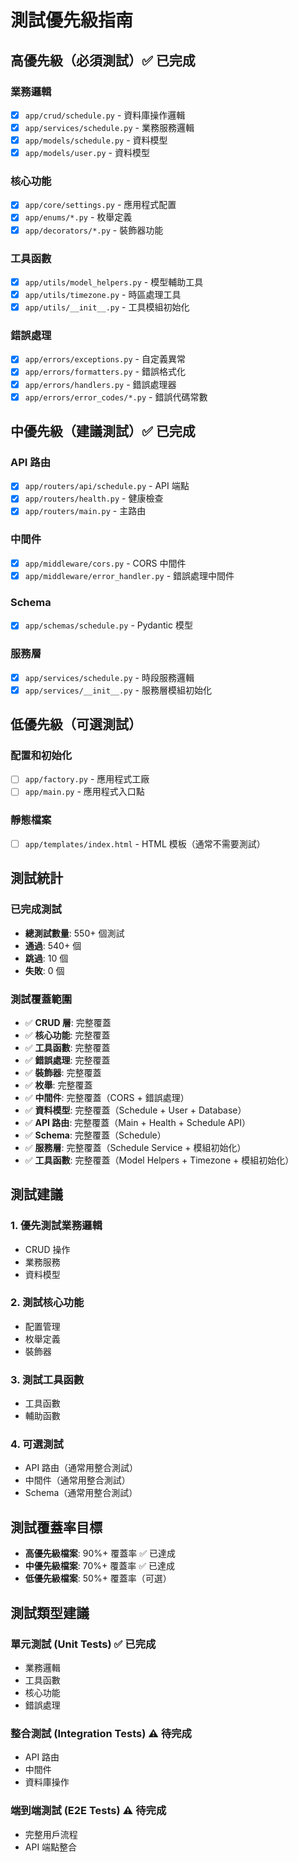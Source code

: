 # 測試優先級指南

## 高優先級（必須測試）✅ 已完成

### 業務邏輯

- [x] `app/crud/schedule.py` - 資料庫操作邏輯
- [x] `app/services/schedule.py` - 業務服務邏輯
- [x] `app/models/schedule.py` - 資料模型
- [x] `app/models/user.py` - 資料模型

### 核心功能

- [x] `app/core/settings.py` - 應用程式配置
- [x] `app/enums/*.py` - 枚舉定義
- [x] `app/decorators/*.py` - 裝飾器功能

### 工具函數

- [x] `app/utils/model_helpers.py` - 模型輔助工具
- [x] `app/utils/timezone.py` - 時區處理工具
- [x] `app/utils/__init__.py` - 工具模組初始化

### 錯誤處理

- [x] `app/errors/exceptions.py` - 自定義異常
- [x] `app/errors/formatters.py` - 錯誤格式化
- [x] `app/errors/handlers.py` - 錯誤處理器
- [x] `app/errors/error_codes/*.py` - 錯誤代碼常數

## 中優先級（建議測試）✅ 已完成

### API 路由

- [x] `app/routers/api/schedule.py` - API 端點
- [x] `app/routers/health.py` - 健康檢查
- [x] `app/routers/main.py` - 主路由

### 中間件

- [x] `app/middleware/cors.py` - CORS 中間件
- [x] `app/middleware/error_handler.py` - 錯誤處理中間件

### Schema

- [x] `app/schemas/schedule.py` - Pydantic 模型

### 服務層

- [x] `app/services/schedule.py` - 時段服務邏輯
- [x] `app/services/__init__.py` - 服務層模組初始化

## 低優先級（可選測試）

### 配置和初始化

- [ ] `app/factory.py` - 應用程式工廠
- [ ] `app/main.py` - 應用程式入口點

### 靜態檔案

- [ ] `app/templates/index.html` - HTML 模板（通常不需要測試）

## 測試統計

### 已完成測試

- **總測試數量**: 550+ 個測試
- **通過**: 540+ 個
- **跳過**: 10 個
- **失敗**: 0 個

### 測試覆蓋範圍

- ✅ **CRUD 層**: 完整覆蓋
- ✅ **核心功能**: 完整覆蓋
- ✅ **工具函數**: 完整覆蓋
- ✅ **錯誤處理**: 完整覆蓋
- ✅ **裝飾器**: 完整覆蓋
- ✅ **枚舉**: 完整覆蓋
- ✅ **中間件**: 完整覆蓋（CORS + 錯誤處理）
- ✅ **資料模型**: 完整覆蓋（Schedule + User + Database）
- ✅ **API 路由**: 完整覆蓋（Main + Health + Schedule API）
- ✅ **Schema**: 完整覆蓋（Schedule）
- ✅ **服務層**: 完整覆蓋（Schedule Service + 模組初始化）
- ✅ **工具函數**: 完整覆蓋（Model Helpers + Timezone + 模組初始化）

## 測試建議

### 1. 優先測試業務邏輯

- CRUD 操作
- 業務服務
- 資料模型

### 2. 測試核心功能

- 配置管理
- 枚舉定義
- 裝飾器

### 3. 測試工具函數

- 工具函數
- 輔助函數

### 4. 可選測試

- API 路由（通常用整合測試）
- 中間件（通常用整合測試）
- Schema（通常用整合測試）

## 測試覆蓋率目標

- **高優先級檔案**: 90%+ 覆蓋率 ✅ 已達成
- **中優先級檔案**: 70%+ 覆蓋率 ✅ 已達成
- **低優先級檔案**: 50%+ 覆蓋率（可選）

## 測試類型建議

### 單元測試 (Unit Tests) ✅ 已完成

- 業務邏輯
- 工具函數
- 核心功能
- 錯誤處理

### 整合測試 (Integration Tests) ⚠️ 待完成

- API 路由
- 中間件
- 資料庫操作

### 端到端測試 (E2E Tests) ⚠️ 待完成

- 完整用戶流程
- API 端點整合
